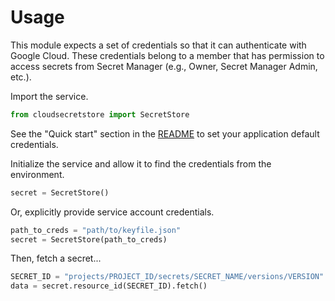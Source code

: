 # Usage

This module expects a set of credentials so that it can authenticate with Google Cloud. These credentials belong to a member that has
permission to access secrets from Secret Manager (e.g., Owner, Secret Manager Admin, etc.).

Import the service.

```python
from cloudsecretstore import SecretStore
```

See the "Quick start" section in the [README](../README.md) to set your application default credentials.

Initialize the service and allow it to find the credentials from the environment.

```python
secret = SecretStore()
```

Or, explicitly provide service account credentials. 

```python
path_to_creds = "path/to/keyfile.json"
secret = SecretStore(path_to_creds)
```

Then, fetch a secret...

```python
SECRET_ID = "projects/PROJECT_ID/secrets/SECRET_NAME/versions/VERSION"
data = secret.resource_id(SECRET_ID).fetch()
```
